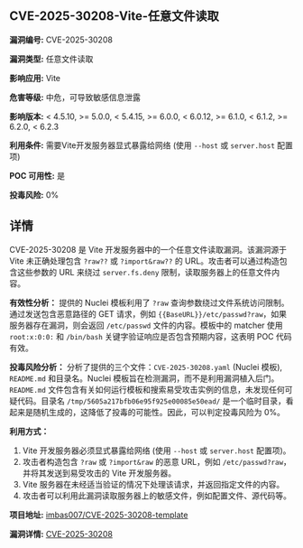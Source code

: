 ## CVE-2025-30208-Vite-任意文件读取

**漏洞编号:** CVE-2025-30208

**漏洞类型:** 任意文件读取

**影响应用:** Vite

**危害等级:** 中危，可导致敏感信息泄露

**影响版本:** < 4.5.10, >= 5.0.0, < 5.4.15, >= 6.0.0, < 6.0.12, >= 6.1.0, < 6.1.2, >= 6.2.0, < 6.2.3

**利用条件:** 需要Vite开发服务器显式暴露给网络 (使用 `--host` 或 `server.host` 配置项)

**POC 可用性:** 是

**投毒风险:** 0%

## 详情

CVE-2025-30208 是 Vite 开发服务器中的一个任意文件读取漏洞。该漏洞源于 Vite 未正确处理包含 `?raw??` 或 `?import&raw??` 的 URL。攻击者可以通过构造包含这些参数的 URL 来绕过 `server.fs.deny` 限制，读取服务器上的任意文件内容。

**有效性分析：**
提供的 Nuclei 模板利用了 `?raw` 查询参数绕过文件系统访问限制。通过发送包含恶意路径的 GET 请求，例如 `{{BaseURL}}/etc/passwd?raw`，如果服务器存在漏洞，则会返回 `/etc/passwd` 文件的内容。模板中的 matcher 使用 `root:x:0:0:` 和 `/bin/bash` 关键字验证响应是否包含预期内容，这表明 POC 代码有效。

**投毒风险分析：**
分析了提供的三个文件：`CVE-2025-30208.yaml` (Nuclei 模板), `README.md` 和目录名。Nuclei 模板旨在检测漏洞，而不是利用漏洞植入后门。`README.md` 文件包含有关如何运行模板和搜索易受攻击实例的信息，未发现任何可疑代码。目录名 `/tmp/5605a217bfb06e95f925e00085e50ead/` 是一个临时目录，看起来是随机生成的，这降低了投毒的可能性。因此，可以判定投毒风险为 0%。

**利用方式：**
1.  Vite 开发服务器必须显式暴露给网络 (使用 `--host` 或 `server.host` 配置项)。
2.  攻击者构造包含 `?raw` 或 `?import&raw` 的恶意 URL，例如 `/etc/passwd?raw`，并将其发送到易受攻击的 Vite 开发服务器。
3.  Vite 服务器在未经适当验证的情况下处理该请求，并返回指定文件的内容。
4.  攻击者可以利用此漏洞读取服务器上的敏感文件，例如配置文件、源代码等。

**项目地址:** [imbas007/CVE-2025-30208-template](https://github.com/imbas007/CVE-2025-30208-template)

**漏洞详情:** [CVE-2025-30208](https://nvd.nist.gov/vuln/detail/CVE-2025-30208)